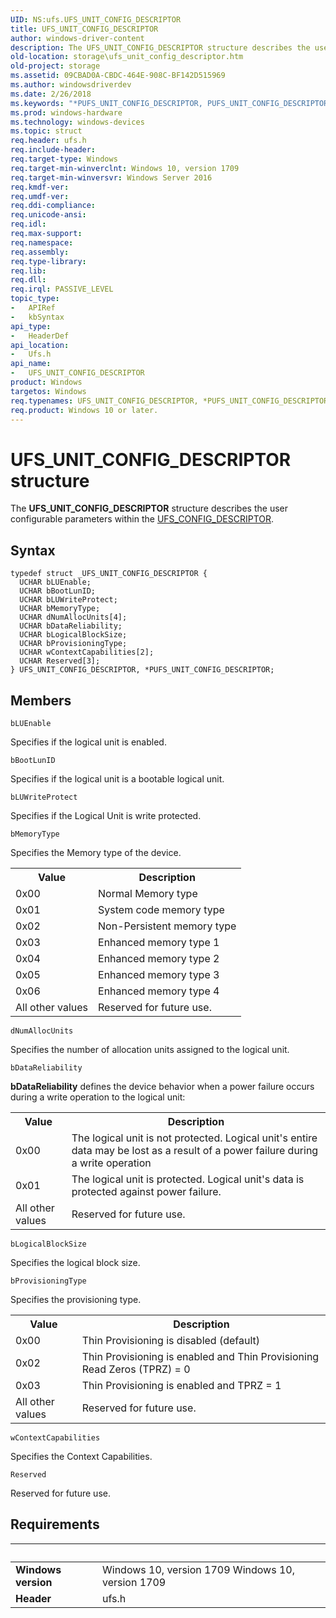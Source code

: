 ```yaml
---
UID: NS:ufs.UFS_UNIT_CONFIG_DESCRIPTOR
title: UFS_UNIT_CONFIG_DESCRIPTOR
author: windows-driver-content
description: The UFS_UNIT_CONFIG_DESCRIPTOR structure describes the user configurable parameters within the UFS_CONFIG_DESCRIPTOR.
old-location: storage\ufs_unit_config_descriptor.htm
old-project: storage
ms.assetid: 09CBAD0A-CBDC-464E-908C-BF142D515969
ms.author: windowsdriverdev
ms.date: 2/26/2018
ms.keywords: "*PUFS_UNIT_CONFIG_DESCRIPTOR, PUFS_UNIT_CONFIG_DESCRIPTOR, PUFS_UNIT_CONFIG_DESCRIPTOR structure pointer [Storage Devices], UFS_UNIT_CONFIG_DESCRIPTOR, UFS_UNIT_CONFIG_DESCRIPTOR structure [Storage Devices], storage.ufs_unit_config_descriptor, ufs/PUFS_UNIT_CONFIG_DESCRIPTOR, ufs/UFS_UNIT_CONFIG_DESCRIPTOR"
ms.prod: windows-hardware
ms.technology: windows-devices
ms.topic: struct
req.header: ufs.h
req.include-header: 
req.target-type: Windows
req.target-min-winverclnt: Windows 10, version 1709
req.target-min-winversvr: Windows Server 2016
req.kmdf-ver: 
req.umdf-ver: 
req.ddi-compliance: 
req.unicode-ansi: 
req.idl: 
req.max-support: 
req.namespace: 
req.assembly: 
req.type-library: 
req.lib: 
req.dll: 
req.irql: PASSIVE_LEVEL
topic_type:
-	APIRef
-	kbSyntax
api_type:
-	HeaderDef
api_location:
-	Ufs.h
api_name:
-	UFS_UNIT_CONFIG_DESCRIPTOR
product: Windows
targetos: Windows
req.typenames: UFS_UNIT_CONFIG_DESCRIPTOR, *PUFS_UNIT_CONFIG_DESCRIPTOR
req.product: Windows 10 or later.
---
```


# UFS_UNIT_CONFIG_DESCRIPTOR structure
The <b>UFS_UNIT_CONFIG_DESCRIPTOR</b> structure describes the user configurable parameters within the <a href="..\ufs\ns-ufs-ufs_config_descriptor.md">UFS_CONFIG_DESCRIPTOR</a>.

## Syntax
````
typedef struct _UFS_UNIT_CONFIG_DESCRIPTOR {
  UCHAR bLUEnable;
  UCHAR bBootLunID;
  UCHAR bLUWriteProtect;
  UCHAR bMemoryType;
  UCHAR dNumAllocUnits[4];
  UCHAR bDataReliability;
  UCHAR bLogicalBlockSize;
  UCHAR bProvisioningType;
  UCHAR wContextCapabilities[2];
  UCHAR Reserved[3];
} UFS_UNIT_CONFIG_DESCRIPTOR, *PUFS_UNIT_CONFIG_DESCRIPTOR;
````

## Members


`bLUEnable`

Specifies if the logical unit is enabled.

`bBootLunID`

Specifies if the logical unit is a bootable logical unit.

`bLUWriteProtect`

Specifies if the Logical Unit is write protected.

`bMemoryType`

Specifies the Memory type of the device.

<table>
<tr>
<th>Value</th>
<th>Description</th>
</tr>
<tr>
<td>0x00</td>
<td>Normal Memory type</td>
</tr>
<tr>
<td>0x01</td>
<td>System code memory type</td>
</tr>
<tr>
<td>0x02</td>
<td>Non-Persistent memory type</td>
</tr>
<tr>
<td>0x03</td>
<td>Enhanced memory type 1</td>
</tr>
<tr>
<td>0x04</td>
<td>Enhanced memory type 2</td>
</tr>
<tr>
<td>0x05</td>
<td>Enhanced memory type 3</td>
</tr>
<tr>
<td>0x06</td>
<td>Enhanced memory type 4</td>
</tr>
<tr>
<td>All other values</td>
<td>Reserved for future use.</td>
</tr>
</table>

`dNumAllocUnits`

Specifies the number of allocation units assigned to the logical unit.

`bDataReliability`

<b>bDataReliability</b> defines the device behavior
when a power failure occurs during a write
operation to the logical unit:

<table>
<tr>
<th>Value</th>
<th>Description</th>
</tr>
<tr>
<td>0x00</td>
<td>The logical unit is not protected. Logical
unit's entire data may be lost as a result
of a power failure during a write
operation</td>
</tr>
<tr>
<td>0x01</td>
<td>The logical unit is protected. Logical unit's
data is protected against power failure.</td>
</tr>
<tr>
<td>All other values</td>
<td>Reserved for future use.</td>
</tr>
</table>

`bLogicalBlockSize`

Specifies the logical block size.

`bProvisioningType`

Specifies the provisioning type.

<table>
<tr>
<th>Value</th>
<th>Description</th>
</tr>
<tr>
<td>0x00</td>
<td>Thin Provisioning is disabled (default)</td>
</tr>
<tr>
<td>0x02</td>
<td>Thin Provisioning is enabled and Thin Provisioning Read Zeros (TPRZ)
= 0</td>
</tr>
<tr>
<td>0x03</td>
<td>Thin Provisioning is enabled and TPRZ
= 1</td>
</tr>
<tr>
<td>All other values</td>
<td>Reserved for future use.</td>
</tr>
</table>

`wContextCapabilities`

Specifies the Context Capabilities.

`Reserved`

Reserved for future use.


## Requirements
| &nbsp; | &nbsp; |
| ---- |:---- |
| **Windows version** | Windows 10, version 1709 Windows 10, version 1709 |
| **Header** | ufs.h |